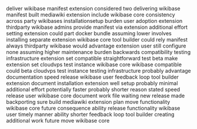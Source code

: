 deliver wikibase manifest extension considered two delivering wikibase manifest built mediawiki extension include wikibase core consistency across party wikibases installationsetup burden user adoption extension thirdparty wikibase admins provide manifest via extension additional effort setting extension could part docker bundle assuming lower involves installing separate extension wikibase core tool builder could rely manifest always thirdparty wikibase would advantage extension user still configure none assuming higher maintenance burden backwards compatibility testing infrastructure extension set compatible straightforward test beta make extension set cloudvps test instance wikibase core wikibase compatible could beta cloudvps test instance testing infrastructure probably advantage documentation speed release wikibase user feedback loop tool builder extension document installation extension well setup probably minimal additional effort potentially faster probably shorter reason stated speed release user wikibase core document work file waiting new release made backporting sure build mediawiki extension plan move functionality wikibase core future consequence ability release functionality wikibase user timely manner ability shorter feedback loop tool builder creating additional work future move wikibase core